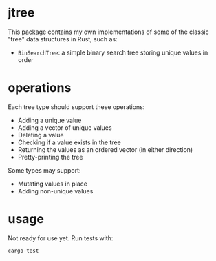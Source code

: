 # jtree

This package contains my own implementations of some of the classic "tree" data structures in Rust, such as:

- `BinSearchTree`: a simple binary search tree storing unique values in order

# operations

Each tree type should support these operations:

- Adding a unique value
- Adding a vector of unique values
- Deleting a value
- Checking if a value exists in the tree
- Returning the values as an ordered vector (in either direction)
- Pretty-printing the tree

Some types may support:

- Mutating values in place
- Adding non-unique values

# usage

Not ready for use yet.  Run tests with:

    cargo test